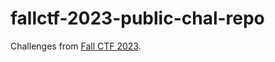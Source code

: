 # fallctf-2023-public-chal-repo

Challenges from [Fall CTF 2023](https://sigpwny.com/events/fallctf/2023/). 
